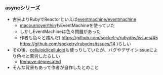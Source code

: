 ### asyncシリーズ

* 古来よりRubyでReactorといえば[eventmachine/eventmachine](https://github.com/eventmachine/eventmachine)
  * [macournoyer/thin](https://github.com/macournoyer/thin)もEventMachineを使っていた
  * しかしEventMachineは色々問題があった
  * 作者も色々と踏んだ( https://github.com/socketry/rubydns/issues/45 https://github.com/socketry/rubydns/issues/14 )らしい
* その後、[celluloid/celluloid](https://github.com/celluloid/celluloid)も使っりしていたが、バグやデザインissueにより色々と苦労したらしい
  * [Remove deprecated](https://github.com/celluloid/celluloid/pull/710)
* そんな背景もあって作者が自作したとのこと
